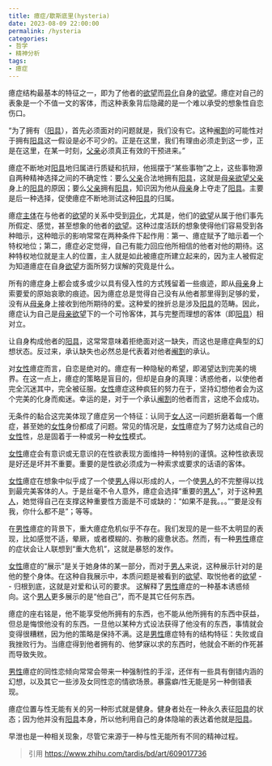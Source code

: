 ```yaml
---
title: 癔症/歇斯底里(hysteria)
date: 2023-08-09 22:00:00
permalink: /hysteria
categories:
- 哲学
- 精神分析
tags:
- 癔症
---
```


癔症结构最基本的特征之一，即为了他者的[欲望](/desire)而[异化](/alienation)自身的[欲望](/desire)。癔症对自己的表象是一个不值一文的客体，而这种表象背后隐藏的是一个难以承受的想象性自恋伤口。

“为了拥有（[阳具](/phallus)），首先必须面对的问题就是，我们没有它。这种[阉割](/castration)的可能性对于拥有[阳具](/phallus)这一假设是必不可少的。正是在这里，我们有理由必须走到这一步，正是在这里，在某一时刻，[父亲](/father)必须真正有效的干预进来。”

癔症不断地对[阳具](/phallus)地归属进行质疑和抗辩，他摇摆于“某些事物”之上，这些事物源自两种精神选择之间的不确定性：要么[父亲](/father)合法地拥有[阳具](/phallus)，这就是[母亲](/mother)[欲望](/desire)[父亲](/father)身上的[阳具](/phallus)的原因；要么[父亲](/father)拥有[阳具](/phallus)，知识因为他从[母亲](/mother)身上夺走了[阳具](/phallus)。主要是后一种选择，促使癔症不断地测试这种[阳具](/phallus)的归属。

癔症[主体](/subject)在与他者的[欲望](/desire)的关系中受到[异化](/alienation)，尤其是，他们的[欲望](/desire)从属于他们事先所假定、感觉，甚至想象的他者的[欲望](/desire)。这种过度活跃的想象使得他们容易受到各种暗示，这种暗示的影响常常在两种条件下起作用：第一、癔症赋予了暗示着一个特权地位；第二，癔症必定觉得，自己有能力回应他所相信的他者对他的期待。这种特权地位就是主人的位置，主人就是如此被癔症所建立起来的，因为主人被假定为知道癔症在自身[欲望](/desire)方面所努力误解的究竟是什么。

所有的癔症身上都会或多或少以具有侵入性的方式残留着一些痕迹，即从[母亲](/mother)身上索要爱的原始哀歌的痕迹。因为癔症总是觉得自己没有从他者那里得到足够的爱，没有从[母亲](/mother)身上接收到他所期待的爱。这种爱的挫折总是涉及[阳具](/phallus)的范畴。因此，癔症认为自己是[母亲](/mother)[欲望](/desire)下的一个可怜客体，其与完整而理想的客体（即[阳具](/phallus)）相对立。

让自身构成他者的[阳具](/phallus)，这常常意味着拒绝面对这一缺失，而这也是癔症典型的幻想状态。反过来，承认缺失也必然总是代表着对他者[阉割](/castration)的承认。

对[女性](/women)癔症而言，自恋是绝对的。癔症有一种隐秘的希望，即渴望达到完美的境界。在这一点上，癔症的策略是盲目的，但却是自身的真理：诱惑他者，以使他者完全沉迷其中，完全被征服。[女性](/women)癔症这种疯狂的努力在于，坚持幻想他者会为这个完美的化身而痴迷。幸运的是，对于一个承认[阉割](/castration)的他者而言，这绝不会成功。

无条件的黏合这完美体现了癔症另一个特征：认同于[女人](/women)这一问题折磨着每一个癔症，甚至她的[女性](/women)身份都成了问题。常见的情况是，[女性](/women)癔症为了努力达成自己的[女性](/women)性，总是固着于一种或另一种[女性](/women)模式。

[女性](/women)癔症会有意识或无意识的在性欲表现方面维持一种特别的谨慎。这种性欲表现是好还是坏并不重要。重要的是性欲必须成为一种索求或要求的话语的客体。

[女性](/women)癔症在想象中似乎成了一个使[男人](/man)得以形成的人，一个使[男人](/man)的不完整得以找到最完美客体的人。于是丝毫不令人意外，癔症会选择“重要的[男人](/man)”，对于这种[男人](/man)，她觉得自己在支撑这种重要性方面是不可或缺的：“如果不是我。。。”“要是没有我，你什么都不是”；等等。

在[男性](/man)癔症的背景下，重大癔症危机似乎不存在。我们发现的是一些不太明显的表现，比如感觉不适，晕厥，或者模糊的、弥散的疲惫状态。然而，有一种[男性](/man)癔症的症状会让人联想到“重大危机”，这就是暴怒的发作。

[女性](/women)癔症的“展示”是关于她身体的某一部分，而对于[男人](/man)来说，这种展示针对的是他的整个身体。在这种自我展示中，本质问题是被看到的[欲望](/desire)、取悦他者的[欲望](/desire) -- 归根到底，这就是对爱和认可的要求。 这解释了[男性](/man)癔症的一种基本诱惑倾向。这个[男人](/man)更多展示的是“他自己”，而不是其它任何东西。

癔症的座右铭是，他不能享受他所拥有的东西，也不能从他所拥有的东西中获益，但总是悔恨他没有的东西。一旦他以某种方式设法获得了他没有的东西，事情就会变得很糟糕，因为他的策略是保持不满。这是[男性](/man)癔症特有的结构特征：失败或自我挫败行为。当癔症得到他者拥有的、他梦寐以求的东西时，他就会不断的作死甚而导致失败。

[男性](/man)癔症的同性恋倾向常常会带来一种强制性的手淫，还伴有一些具有倒错内涵的幻想，以及其它一些涉及女同性恋的情欲场景。暴露癖/性无能是另一种倒错表现。

癔症位置与性无能有关的另一种形式就是健身。健身者处在一种永久表征[阳具](/phallus)的状态；因为他并没有[阳具](/phallus)本身，所以他利用自己的身体隐喻的表达着他就是[阳具](/phallus)。

早泄也是一种相关现象，尽管它来源于一种与性无能所有不同的精神过程。

>引用 https://www.zhihu.com/tardis/bd/art/609017736